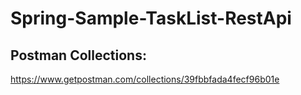 # Spring-Sample-TaskList-RestApi

## Postman Collections:
  https://www.getpostman.com/collections/39fbbfada4fecf96b01e
